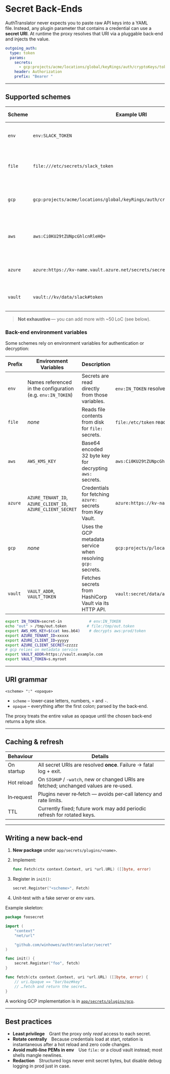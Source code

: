 # Secret Back‑Ends

AuthTranslator never expects you to paste raw API keys into a YAML file. Instead, any plugin parameter that contains a credential can use a **secret URI**. At runtime the proxy resolves that URI via a pluggable back‑end and injects the value.

```yaml
outgoing_auth:
  type: token
  params:
    secrets:
      - gcp:projects/acme/locations/global/keyRings/auth/cryptoKeys/token:ciphertext
    header: Authorization
    prefix: "Bearer "
```

---

## Supported schemes

| Scheme           | Example URI                                                         | When to use it                                                |
| ---------------- | ------------------------------------------------------------------- | ------------------------------------------------------------- |
| `env`            | `env:SLACK_TOKEN`                                                   | Local dev & CI – the token sits in an env var.                |
| `file`           | `file:///etc/secrets/slack_token`                                   | Kubernetes **secret volume** or Docker bind‑mount.            |
| `gcp`            | `gcp:projects/acme/locations/global/keyRings/auth/cryptoKeys/token:ciphertext` | Running on GKE / Cloud Run; decrypt via **Cloud KMS**. |
| `aws`            | `aws:Ci0KU29tZUNpcGhlcnRleHQ=` | AES‑GCM encrypted values decrypted using `AWS_KMS_KEY`. |
| `azure`          | `azure:https://kv-name.vault.azure.net/secrets/secret-name`         | AKS or VM SS with **Managed Identity**.                       |
| `vault`          | `vault://kv/data/slack#token`                                       | Self‑hosted **HashiCorp Vault** cluster.                      |

> **Not exhaustive** — you can add more with \~50 LoC (see below).

### Back-end environment variables

Some schemes rely on environment variables for authentication or decryption:

| Prefix | Environment Variables | Description | Example |
| ------ | -------------------- | ----------- | ------- |
| `env`  | Names referenced in the configuration (e.g. `env:IN_TOKEN`) | Secrets are read directly from those variables. | `env:IN_TOKEN` resolves to `$IN_TOKEN` |
| `file` | _none_ | Reads file contents from disk for `file:` secrets. | `file:/etc/token` reads `/etc/token` |
| `aws` | `AWS_KMS_KEY` | Base64 encoded 32 byte key for decrypting `aws:` secrets. | `aws:Ci0KU29tZUNpcGhlcnRleHQ=` |
| `azure` | `AZURE_TENANT_ID`, `AZURE_CLIENT_ID`, `AZURE_CLIENT_SECRET` | Credentials for fetching `azure:` secrets from Key Vault. | `azure:https://kv-name.vault.azure.net/secrets/token` |
| `gcp` | _none_ | Uses the GCP metadata service when resolving `gcp:` secrets. | `gcp:projects/p/locations/l/keyRings/r/cryptoKeys/k:cipher` |
| `vault` | `VAULT_ADDR`, `VAULT_TOKEN` | Fetches secrets from HashiCorp Vault via its HTTP API. | `vault:secret/data/api` reads from Vault |

```bash
export IN_TOKEN=secret-in            # env:IN_TOKEN
echo "out" > /tmp/out.token         # file:/tmp/out.token
export AWS_KMS_KEY=$(cat kms.b64)    # decrypts aws:prod/token
export AZURE_TENANT_ID=xxxxx
export AZURE_CLIENT_ID=yyyyy
export AZURE_CLIENT_SECRET=zzzzz
# gcp relies on metadata service
export VAULT_ADDR=https://vault.example.com
export VAULT_TOKEN=s.myroot
```

---

## URI grammar

```
<scheme> ":" <opaque>
```

* `scheme` – lower‑case letters, numbers, `+` and `-`.
* `opaque` – everything after the first colon; parsed by the back‑end.

The proxy treats the entire value as opaque until the chosen back‑end returns a byte slice.

---

## Caching & refresh

| Behaviour  | Details                                                                                |
| ---------- | -------------------------------------------------------------------------------------- |
| On startup | All secret URIs are resolved **once**. Failure → fatal log + exit.                     |
| Hot reload | On `SIGHUP` / `-watch`, new or changed URIs are fetched; unchanged values are re‑used. |
| In‑request | Plugins never re‑fetch — avoids per‑call latency and rate limits.                      |
| TTL        | Currently fixed; future work may add periodic refresh for rotated keys.                |

---

## Writing a new back‑end

1. **New package** under `app/secrets/plugins/<name>`.
2. Implement:

   ```go
   func Fetch(ctx context.Context, uri *url.URL) ([]byte, error)
   ```
3. Register in `init()`:

   ```go
   secret.Register("<scheme>", Fetch)
   ```
4. Unit‑test with a fake server or env vars.

Example skeleton:

```go
package foosecret

import (
    "context"
    "net/url"

    "github.com/winhowes/authtranslator/secret"
)

func init() {
    secret.Register("foo", fetch)
}

func fetch(ctx context.Context, uri *url.URL) ([]byte, error) {
    // uri.Opaque == "bar/baz#key"
    // …fetch and return the secret…
}
```

A working GCP implementation is in [`app/secrets/plugins/gcp`](../app/secrets/plugins/gcp).

---

## Best practices

* **Least privilege** Grant the proxy only *read* access to each secret.
* **Rotate centrally** Because credentials load at start, rotation is instantaneous after a hot reload and zero code changes.
* **Avoid multi‑line PEMs in env** Use `file:` or a cloud vault instead; most shells mangle newlines.
* **Redaction** Structured logs never emit secret bytes, but disable debug logging in prod just in case.
